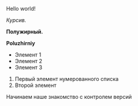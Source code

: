 Hello world!

*Курсив.*

**Полужирный.**

**Poluzhirniy**

* Элемент 1
* Элемент 2
* Элемент 3

1. Первый элемент нумерованного списка
2. Второй элемент

Начинаем наше знакомство с контролем версий
